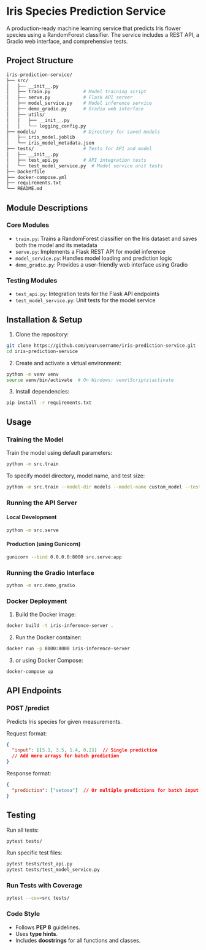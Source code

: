 # Iris Species Prediction Service
A production-ready machine learning service that predicts Iris flower species using a RandomForest classifier. The service includes a REST API, a Gradio web interface, and comprehensive tests.

## Project Structure

```bash
iris-prediction-service/
├── src/
│   ├── __init__.py
│   ├── train.py            # Model training script
│   ├── serve.py            # Flask API server
│   ├── model_service.py    # Model inference service
│   ├── demo_gradio.py      # Gradio web interface
│   ├── utils/
│   │   ├── __init__.py
│   │   └── logging_config.py
├── models/                 # Directory for saved models
│   ├── iris_model.joblib
│   └── iris_model_metadata.json
├── tests/                  # Tests for API and model
│   ├── __init__.py
│   ├── test_api.py         # API integration tests
│   └── test_model_service.py  # Model service unit tests
├── Dockerfile
├── docker-compose.yml
├── requirements.txt
└── README.md
```

## Module Descriptions

### Core Modules

- `train.py`: Trains a RandomForest classifier on the Iris dataset and saves both the model and its metadata
- `serve.py`: Implements a Flask REST API for model inference
- `model_service.py`: Handles model loading and prediction logic
- `demo_gradio.py`: Provides a user-friendly web interface using Gradio

### Testing Modules

- `test_api.py`: Integration tests for the Flask API endpoints
- `test_model_service.py`: Unit tests for the model service

## Installation & Setup

1. Clone the repository:
```bash
git clone https://github.com/yourusername/iris-prediction-service.git
cd iris-prediction-service
```

2. Create and activate a virtual environment:

```bash
python -m venv venv
source venv/bin/activate  # On Windows: venv\Scripts\activate
```
3. Install dependencies:

```bash
pip install -r requirements.txt
```

## Usage

### Training the Model

Train the model using default parameters:
```bash
python -m src.train
```

To specify model directory, model name, and test size:

```bash
python -m src.train --model-dir models --model-name custom_model --test-size 0.3
```

### Running the API Server

#### Local Development

```bash
python -m src.serve
```

#### Production (using Gunicorn)

```bash
gunicorn --bind 0.0.0.0:8000 src.serve:app
```

### Running the Gradio Interface

```bash
python -m src.demo_gradio
```

### Docker Deployment

1. Build the Docker image:
```bash
docker build -t iris-inference-server .
```

2. Run the Docker container:
```bash
docker run -p 8000:8000 iris-inference-server
```

3. or using Docker Compose:
```bash
docker-compose up
```

## API Endpoints

### POST /predict
Predicts Iris species for given measurements.

Request format:
```json
{
  "input": [[5.1, 3.5, 1.4, 0.2]]  // Single prediction
  // Add more arrays for batch prediction
}
```

Response format:
```json
{
  "prediction": ["setosa"]  // Or multiple predictions for batch input
}
```


## Testing

Run all tests:

```bash
pytest tests/
```

Run specific test files:

```bash
pytest tests/test_api.py
pytest tests/test_model_service.py
```

### Run Tests with Coverage
```bash
pytest --cov=src tests/
```

### Code Style
- Follows **PEP 8** guidelines.
- Uses   **type hints**.
- Includes **docstrings** for all functions and classes.